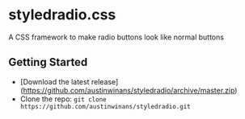 # styledradio.css
A CSS framework to make radio buttons look like normal buttons
## Getting Started
- [Download the latest release] (https://github.com/austinwinans/styledradio/archive/master.zip)
- Clone the repo: `git clone https://github.com/austinwinans/styledradio.git`

